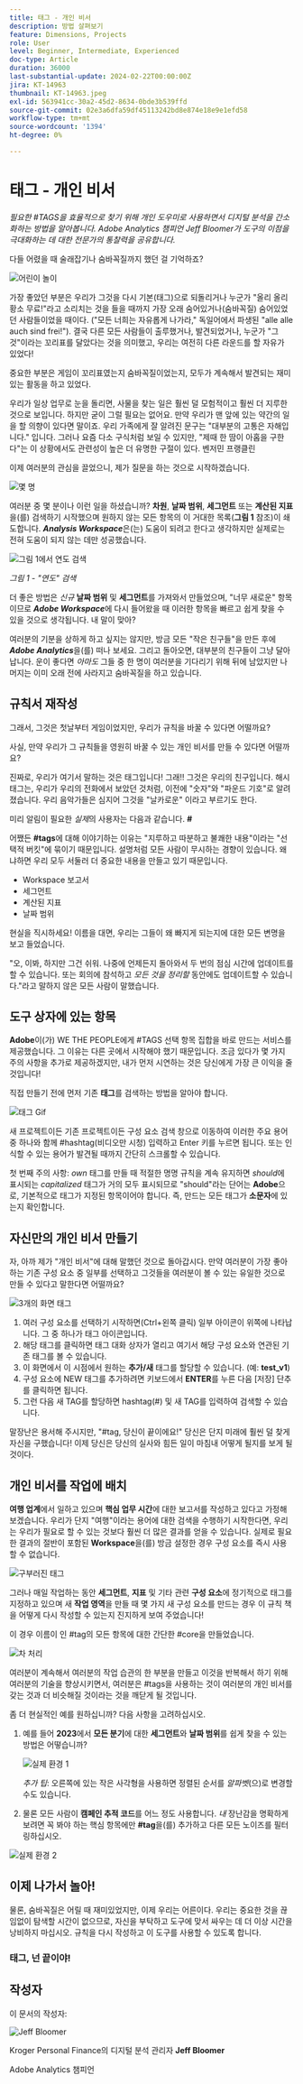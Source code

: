```yaml
---
title: 태그 - 개인 비서
description: 방법 살펴보기
feature: Dimensions, Projects
role: User
level: Beginner, Intermediate, Experienced
doc-type: Article
duration: 36000
last-substantial-update: 2024-02-22T00:00:00Z
jira: KT-14963
thumbnail: KT-14963.jpeg
exl-id: 563941cc-30a2-45d2-8634-0bde3b539ffd
source-git-commit: 02e3a6dfa59df45113242bd8e874e18e9e1efd58
workflow-type: tm+mt
source-wordcount: '1394'
ht-degree: 0%

---
```


# 태그 - 개인 비서

_필요한 #TAGS을 효율적으로 찾기 위해 개인 도우미로 사용하면서 디지털 분석을 간소화하는 방법을 알아봅니다. Adobe Analytics 챔피언 Jeff Bloomer가 도구의 이점을 극대화하는 데 대한 전문가의 통찰력을 공유합니다._

다들 어렸을 때 술래잡기나 숨바꼭질까지 했던 걸 기억하죠?

![어린이 놀이](assets/kids-playing2.jpeg)

가장 좋았던 부분은 우리가 그것을 다시 기본(태그)으로 되돌리거나 누군가 &quot;올리 올리 황소 무료!&quot;라고 소리치는 것을 들을 때까지 가장 오래 숨어있거나(숨바꼭질) 숨어있었던 사람들이었을 때이다. (&quot;모든 너희는 자유롭게 나가라,&quot; 독일어에서 파생된 &quot;alle alle auch sind frei!&quot;).  결국 다른 모든 사람들이 출루했거나, 발견되었거나, 누군가 &quot;그것&quot;이라는 꼬리표를 달았다는 것을 의미했고, 우리는 여전히 다른 라운드를 할 자유가 있었다!

중요한 부분은 게임이 꼬리표였는지 숨바꼭질이었는지, 모두가 계속해서 발견되는 재미있는 활동을 하고 있었다.

우리가 일상 업무로 눈을 돌리면, 사물을 찾는 일은 훨씬 덜 모험적이고 훨씬 더 지루한 것으로 보입니다. 하지만 굳이 그럴 필요는 없어요. 만약 우리가 맨 앞에 있는 약간의 일을 할 의향이 있다면 말이죠.  우리 가족에게 잘 알려진 문구는 &quot;대부분의 고통은 자해입니다.&quot; 입니다. 그러나 요즘 다소 구식처럼 보일 수 있지만, &quot;제때 한 땀이 아홉을 구한다&quot;는 이 상황에서도 관련성이 높은 더 유명한 구절이 있다. 벤저민 프랭클린

이제 여러분의 관심을 끌었으니, 제가 질문을 하는 것으로 시작하겠습니다.


![몇 명](assets/how-many-of-you.jpg)

여러분 중 몇 분이나 이런 일을 하셨습니까?  **차원**, **날짜 범위**, **세그먼트** 또는 **계산된 지표**&#x200B;을(를) 검색하기 시작했으며 원하지 않는 모든 항목의 이 거대한 목록(**그림 1** 참조)이 쇄도합니다.  ***Analysis Workspace***&#x200B;은(는) 도움이 되려고 한다고 생각하지만 실제로는 전혀 도움이 되지 않는 데만 성공했습니다.

![그림 1에서 연도 검색](assets/tags-example-year.jpg)

*그림 1 - &quot;연도&quot; 검색*

더 좋은 방법은 *신규* **날짜 범위** 및 **세그먼트**&#x200B;를 가져와서 만들었으며, &quot;너무 새로운&quot; 항목이므로 ***Adobe Workspace***&#x200B;에 다시 들어왔을 때 이러한 항목을 빠르고 쉽게 찾을 수 있을 것으로 생각됩니다. 내 말이 맞아?

여러분의 기분을 상하게 하고 싶지는 않지만, 방금 모든 &quot;작은 친구들&quot;을 만든 후에 ***Adobe Analytics***&#x200B;을(를) 떠나 보세요. 그리고 돌아오면, 대부분의 친구들이 그냥 달아납니다.  운이 좋다면 *아마도* 그들 중 한 명이 여러분을 기다리기 위해 뒤에 남았지만 나머지는 이미 오래 전에 사라지고 숨바꼭질을 하고 있습니다.

## 규칙서 재작성

그래서, 그것은 첫날부터 게임이었지만, 우리가 규칙을 바꿀 수 있다면 어떨까요?

사실, 만약 우리가 그 규칙들을 영원히 바꿀 수 있는 개인 비서를 만들 수 있다면 어떨까요?

진짜로, 우리가 여기서 말하는 것은 태그입니다!  그래!!  그것은 우리의 친구입니다. 해시태그는, 우리가 우리의 전화에서 보았던 것처럼, 이전에 &quot;숫자&quot;와 &quot;파운드 기호&quot;로 알려졌습니다.  우리 음악가들은 심지어 그것을 &quot;날카로운&quot; 이라고 부르기도 한다.

미리 알림이 필요한 *실제*&#x200B;의 사용자는 다음과 같습니다. **#**

어쨌든 **#tags**&#x200B;에 대해 이야기하는 이유는 &quot;지루하고 따분하고 불쾌한 내용&quot;이라는 &quot;선택적 버킷&quot;에 묶이기 때문입니다. 설명처럼 모든 사람이 무시하는 경향이 있습니다. 왜냐하면 우리 모두 서둘러 더 중요한 내용을 만들고 있기 때문입니다.

- Workspace 보고서
- 세그먼트
- 계산된 지표
- 날짜 범위

현실을 직시하세요!  이름을 대면, 우리는 그들이 왜 빠지게 되는지에 대한 모든 변명을 보고 들었습니다.

&quot;오, 이봐, 하지만 그건 쉬워.  나중에 언제든지 돌아와서 두 번의 점심 시간에 업데이트를 할 수 있습니다. 또는 회의에 참석하고 *모든 것을 정리할* 동안에도 업데이트할 수 있습니다.&quot;라고 말하지 않은 모든 사람이 말했습니다.

## 도구 상자에 있는 항목

**Adobe**&#x200B;이(가) WE THE PEOPLE에게 #TAGS 선택 항목 집합을 바로 만드는 서비스를 제공했습니다. 그 이유는 다른 곳에서 시작해야 했기 때문입니다.  조금 있다가 몇 가지 주의 사항을 추가로 제공하겠지만, 내가 먼저 시연하는 것은 당신에게 가장 큰 이익을 줄 것입니다!

직접 만들기 전에 먼저 기존 **태그**&#x200B;를 검색하는 방법을 알아야 합니다.

![태그 Gif](assets/tags-gif.gif)

새 프로젝트이든 기존 프로젝트이든 구성 요소 검색 창으로 이동하여 이러한 주요 용어 중 하나와 함께 #hashtag(비디오만 시청) 입력하고 Enter 키를 누르면 됩니다. 또는 인식할 수 있는 용어가 발견될 때까지 간단히 스크롤할 수 있습니다.

첫 번째 주의 사항: *own* 태그를 만들 때 적절한 명명 규칙을 계속 유지하면 *should*&#x200B;에 표시되는 *capitalized* 태그가 거의 모두 표시되므로 &quot;should&quot;라는 단어는 **Adobe**&#x200B;으로, 기본적으로 태그가 지정된 항목이어야 합니다.  즉, 만드는 모든 태그가 **소문자**&#x200B;에 있는지 확인합니다.

## 자신만의 개인 비서 만들기

자, 아까 제가 &quot;개인 비서&quot;에 대해 말했던 것으로 돌아갑시다.  만약 여러분이 가장 좋아하는 기존 구성 요소 중 일부를 선택하고 그것들을 여러분이 볼 수 있는 유일한 것으로 만들 수 있다고 말한다면 어떨까요?

![3개의 화면 태그](assets/3-screens-tags.jpg)


1. 여러 구성 요소를 선택하기 시작하면(Ctrl+왼쪽 클릭) 일부 아이콘이 위쪽에 나타납니다.  그 중 하나가 태그 아이콘입니다.
1. 해당 태그를 클릭하면 태그 대화 상자가 열리고 여기서 해당 구성 요소와 연관된 기존 태그를 볼 수 있습니다.
1. 이 화면에서 이 시점에서 원하는 **추가/새** 태그를 할당할 수 있습니다.  (예: **test\_v1**)
1. 구성 요소에 NEW 태그를 추가하려면 키보드에서 **ENTER**&#x200B;를 누른 다음 [저장] 단추를 클릭하면 됩니다.
1. 그런 다음 새 TAG를 할당하면 hashtag(#) 및 새 TAG를 입력하여 검색할 수 있습니다.

말장난은 용서해 주시지만, &quot;#tag, 당신이 끝이에요!&quot;  당신은 단지 미래에 훨씬 덜 찾게 자신을 구했습니다!  이제 당신은 당신의 실사와 힘든 일이 마침내 어떻게 될지를 보게 될 것이다.

## 개인 비서를 작업에 배치

**여행 업계**&#x200B;에서 일하고 있으며 **핵심 업무 시간**&#x200B;에 대한 보고서를 작성하고 있다고 가정해 보겠습니다.  우리가 단지 &quot;여행&quot;이라는 용어에 대한 검색을 수행하기 시작한다면, 우리는 우리가 필요로 할 수 있는 것보다 훨씬 더 많은 결과를 얻을 수 있습니다.  실제로 필요한 결과의 절반이 포함된 **Workspace**&#x200B;을(를) 방금 설정한 경우 구성 요소를 즉시 사용할 수 없습니다.

![구부러진 태그](assets/tags-example-travel.jpg)

그러나 매일 작업하는 동안 **세그먼트**, **지표** 및 기타 관련 **구성 요소**&#x200B;에 정기적으로 태그를 지정하고 있으며 새 **작업 영역**&#x200B;을 만들 때 몇 가지 새 구성 요소를 만드는 경우 이 규칙 책을 어떻게 다시 작성할 수 있는지 진지하게 보여 주었습니다!

이 경우 이름이 인 #tag의 모든 항목에 대한 간단한 #core을 만들었습니다.

![차 처리](assets/cha-ching.png)

여러분이 계속해서 여러분의 작업 습관의 한 부분을 만들고 이것을 반복해서 하기 위해 여러분의 기술을 향상시키면서, 여러분은 #tags을 사용하는 것이 여러분의 개인 비서를 갖는 것과 더 비슷해질 것이라는 것을 깨닫게 될 것입니다.

좀 더 현실적인 예를 원하십니까? 다음 사항을 고려하십시오.

1. 예를 들어 **2023**&#x200B;에서 **모든 분기**&#x200B;에 대한 **세그먼트**&#x200B;와 **날짜 범위**&#x200B;를 쉽게 찾을 수 있는 방법은 어떻습니까?

   ![실제 환경 1](assets/real-world-1.png)

   *추가 팁*: 오른쪽에 있는 작은 사각형을 사용하면 정렬된 순서를 *알파벳*(으)로 변경할 수도 있습니다.


1. 물론 모든 사람이 **캠페인 추적 코드**&#x200B;를 어느 정도 사용합니다.  *내* 장난감을 명확하게 보려면 꼭 봐야 하는 핵심 항목에만 **#tag**&#x200B;을(를) 추가하고 다른 모든 노이즈를 필터링하십시오.

![실제 환경 2](assets/real-world-2.png)

## 이제 나가서 놀아!

물론, 숨바꼭질은 어릴 때 재미있었지만, 이제 우리는 어른이다.  우리는 중요한 것을 끊임없이 탐색할 시간이 없으므로, 자신을 부탁하고 도구에 맞서 싸우는 데 더 이상 시간을 낭비하지 마십시오.  규칙을 다시 작성하고 이 도구를 사용할 수 있도록 합니다.

### 태그, 넌 끝이야!


## 작성자

이 문서의 작성자:

![Jeff Bloomer](assets/jeff-bloomer.png)

Kroger Personal Finance의 디지털 분석 관리자 **Jeff Bloomer**

Adobe Analytics 챔피언
